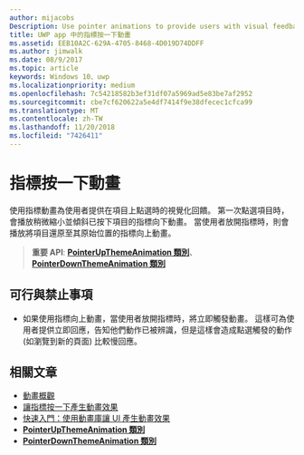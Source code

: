 ```yaml
---
author: mijacobs
Description: Use pointer animations to provide users with visual feedback when the user taps on an item.
title: UWP app 中的指標按一下動畫
ms.assetid: EEB10A2C-629A-4705-8468-4D019D74DDFF
ms.author: jimwalk
ms.date: 08/9/2017
ms.topic: article
keywords: Windows 10、uwp
ms.localizationpriority: medium
ms.openlocfilehash: 7c54218582b3ef31df07a5969ad5e83be7af2952
ms.sourcegitcommit: cbe7cf620622a5e4df7414f9e38dfecec1cfca99
ms.translationtype: MT
ms.contentlocale: zh-TW
ms.lasthandoff: 11/20/2018
ms.locfileid: "7426411"
---
```

# <a name="pointer-click-animations"></a>指標按一下動畫



使用指標動畫為使用者提供在項目上點選時的視覺化回饋。 第一次點選項目時，會播放稍微縮小並傾斜已按下項目的指標向下動畫。 當使用者放開指標時，則會播放將項目還原至其原始位置的指標向上動畫。


> **重要 API**: [**PointerUpThemeAnimation 類別**](https://msdn.microsoft.com/library/windows/apps/hh969168)、 [**PointerDownThemeAnimation 類別**](https://msdn.microsoft.com/library/windows/apps/hh969164)


## <a name="dos-and-donts"></a>可行與禁止事項

-   如果使用指標向上動畫，當使用者放開指標時，將立即觸發動畫。 這樣可為使用者提供立即回應，告知他們動作已被辨識，但是這樣會造成點選觸發的動作 (如瀏覽到新的頁面) 比較慢回應。

## <a name="related-articles"></a>相關文章

* [動畫概觀](https://msdn.microsoft.com/library/windows/apps/mt187350)
* [讓指標按一下產生動畫效果](https://msdn.microsoft.com/library/windows/apps/xaml/jj649432)
* [快速入門：使用動畫庫讓 UI 產生動畫效果](https://msdn.microsoft.com/library/windows/apps/xaml/hh452703)
* [**PointerUpThemeAnimation 類別**](https://msdn.microsoft.com/library/windows/apps/hh969168)
* [**PointerDownThemeAnimation 類別**](https://msdn.microsoft.com/library/windows/apps/hh969164)

 

 




